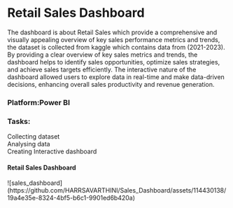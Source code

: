 # Retail Sales Dashboard

The dashboard is about Retail Sales which provide a comprehensive and visually appealing overview of key sales performance metrics and trends, the dataset is collected from kaggle which contains data from (2021-2023). By providing a clear overview of key sales metrics and trends, the dashboard helps to identify sales opportunities, optimize sales strategies, and achieve sales targets efficiently. The interactive nature of the dashboard allowed users to explore data in real-time and make data-driven decisions, enhancing overall sales productivity and revenue generation.

<h3>Platform:Power BI</h3>

<h3>Tasks:</h3>

Collecting dataset<br>
Analysing data<br>
Creating Interactive dashboard

<h4>Retail Sales Dashboard</h4>
![sales_dashboard](https://github.com/HARRSAVARTHINI/Sales_Dashboard/assets/114430138/19a4e35e-8324-4bf5-b6c1-9901ed6b420a)


